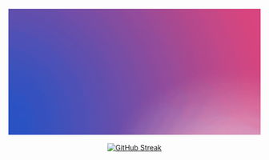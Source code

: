 ![my banner](https://raw.githubusercontent.com/anikshajol/anikshajol/main/assets/Yellow%20Professional%20Gradient%20App%20Development%20Banner%20Landscape.gif)

<p align="center">
<a  href="https://git.io/streak-stats"><img src="https://github-readme-streak-stats.herokuapp.com?user=anikshajol&theme=dark&border_radius=5.8&date_format=j%20M%5B%20Y%5D" alt="GitHub Streak" /></a>
</p>

<!--
**anikshajol/anikshajol** is a ✨ _special_ ✨ repository because its `README.md` (this file) appears on your GitHub profile.

Here are some ideas to get you started:

- 🔭 I’m currently working on ...
- 🌱 I’m currently learning ...
- 👯 I’m looking to collaborate on ...
- 🤔 I’m looking for help with ...
- 💬 Ask me about ...
- 📫 How to reach me: ...
- 😄 Pronouns: ...
- ⚡ Fun fact: ...
-->
